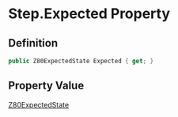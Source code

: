 # Step.Expected Property
## Definition

```c#
public Z80ExpectedState Expected { get; }
```

## Property Value

[Z80ExpectedState](MrKWatkins.EmulatorTestSuites.Z80.Instruction.Z80ExpectedState.md)

